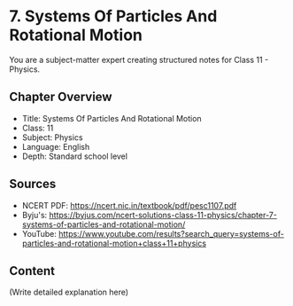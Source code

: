 # 7. Systems Of Particles And Rotational Motion

You are a subject-matter expert creating structured notes for Class 11 - Physics.

## Chapter Overview
- Title: Systems Of Particles And Rotational Motion
- Class: 11
- Subject: Physics
- Language: English
- Depth: Standard school level

## Sources
- NCERT PDF: https://ncert.nic.in/textbook/pdf/pesc1107.pdf
- Byju's: https://byjus.com/ncert-solutions-class-11-physics/chapter-7-systems-of-particles-and-rotational-motion/
- YouTube: https://www.youtube.com/results?search_query=systems-of-particles-and-rotational-motion+class+11+physics

## Content
(Write detailed explanation here)
